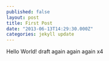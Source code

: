 ```yaml
---
published: false
layout: post
title: First Post
date: "2013-06-13T14:29:30.000Z"
categories: jekyll update
---
```


Hello World! draft again again again x4
